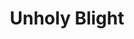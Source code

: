 ---
title: "Unholy Blight"

spell:
  schools:
    - name:        "Evocation"
      subschools:  []
      descriptors: ["Evil"]
  domains:
    - name:  "Evil"
      abbr:  "Evil"
      level: 4
  components:         [V, S]
  castingTime:        "1 standard action"
  range:              "Medium (100 ft. + 10 ft./level)"
  area:               "20-ft.-radius spread"
  duration:           "Instantaneous ({% die_roll 1 4 0 %} rounds); see text"
  savingThrow:        "Will partial"
  spellResistance:    "Yes"
  description:        |
    You call up unholy power to smite your enemies. The power takes the form of a cold, cloying miasma of greasy darkness.

    Only good and neutral (not evil) creatures are harmed by the spell.

    The spell deals {% die_roll 1 8 0 %} points of damage per two caster levels (maximum {% die_roll 5 8 0 %}) to a good creature (or {% die_roll 1 6 0 %} per caster level, maximum {% die_roll 10 6 0 %}, to a good outsider) and causes it to be sickened for {% die_roll 1 4 0 %} rounds. A successful Will save reduces damage to half and negates the sickened effect. The effects cannot be negated by remove disease or heal, but remove curse is effective.

    The spell deals only half damage to creatures who are neither evil nor good, and they are not sickened. Such a creature can reduce the damage in half again (down to one-quarter) with a successful Will save.
---